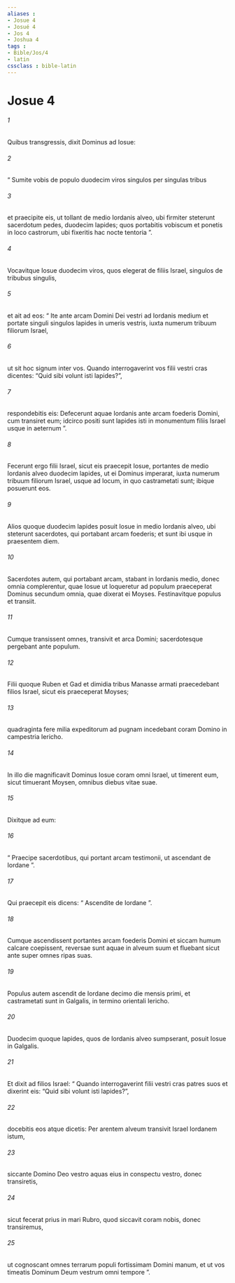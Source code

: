 ```yaml
---
aliases : 
- Josue 4
- Josué 4
- Jos 4
- Joshua 4
tags : 
- Bible/Jos/4
- latin
cssclass : bible-latin
---
```


# Josue 4

###### 1
Quibus transgressis, dixit Dominus ad Iosue: 
###### 2
“ Sumite vobis de populo duodecim viros singulos per singulas tribus 
###### 3
et praecipite eis, ut tollant de medio Iordanis alveo, ubi firmiter steterunt sacerdotum pedes, duodecim lapides; quos portabitis vobiscum et ponetis in loco castrorum, ubi fixeritis hac nocte tentoria ”.
###### 4
Vocavitque Iosue duodecim viros, quos elegerat de filiis Israel, singulos de tribubus singulis, 
###### 5
et ait ad eos: “ Ite ante arcam Domini Dei vestri ad Iordanis medium et portate singuli singulos lapides in umeris vestris, iuxta numerum tribuum filiorum Israel, 
###### 6
ut sit hoc signum inter vos. Quando interrogaverint vos filii vestri cras dicentes: “Quid sibi volunt isti lapides?”, 
###### 7
respondebitis eis: Defecerunt aquae Iordanis ante arcam foederis Domini, cum transiret eum; idcirco positi sunt lapides isti in monumentum filiis Israel usque in aeternum ”.
###### 8
Fecerunt ergo filii Israel, sicut eis praecepit Iosue, portantes de medio Iordanis alveo duodecim lapides, ut ei Dominus imperarat, iuxta numerum tribuum filiorum Israel, usque ad locum, in quo castrametati sunt; ibique posuerunt eos. 
###### 9
Alios quoque duodecim lapides posuit Iosue in medio Iordanis alveo, ubi steterunt sacerdotes, qui portabant arcam foederis; et sunt ibi usque in praesentem diem. 
###### 10
Sacerdotes autem, qui portabant arcam, stabant in Iordanis medio, donec omnia complerentur, quae Iosue ut loqueretur ad populum praeceperat Dominus secundum omnia, quae dixerat ei Moyses. Festinavitque populus et transiit. 
###### 11
Cumque transissent omnes, transivit et arca Domini; sacerdotesque pergebant ante populum. 
###### 12
Filii quoque Ruben et Gad et dimidia tribus Manasse armati praecedebant filios Israel, sicut eis praeceperat Moyses; 
###### 13
quadraginta fere milia expeditorum ad pugnam incedebant coram Domino in campestria Iericho.
###### 14
In illo die magnificavit Dominus Iosue coram omni Israel, ut timerent eum, sicut timuerant Moysen, omnibus diebus vitae suae. 
###### 15
Dixitque ad eum: 
###### 16
“ Praecipe sacerdotibus, qui portant arcam testimonii, ut ascendant de Iordane ”. 
###### 17
Qui praecepit eis dicens: “ Ascendite de Iordane ”. 
###### 18
Cumque ascendissent portantes arcam foederis Domini et siccam humum calcare coepissent, reversae sunt aquae in alveum suum et fluebant sicut ante super omnes ripas suas.
###### 19
Populus autem ascendit de Iordane decimo die mensis primi, et castrametati sunt in Galgalis, in termino orientali Iericho. 
###### 20
Duodecim quoque lapides, quos de Iordanis alveo sumpserant, posuit Iosue in Galgalis. 
###### 21
Et dixit ad filios Israel: “ Quando interrogaverint filii vestri cras patres suos et dixerint eis: “Quid sibi volunt isti lapides?”, 
###### 22
docebitis eos atque dicetis: Per arentem alveum transivit Israel Iordanem istum, 
###### 23
siccante Domino Deo vestro aquas eius in conspectu vestro, donec transiretis, 
###### 24
sicut fecerat prius in mari Rubro, quod siccavit coram nobis, donec transiremus, 
###### 25
ut cognoscant omnes terrarum populi fortissimam Domini manum, et ut vos timeatis Dominum Deum vestrum omni tempore ”.
